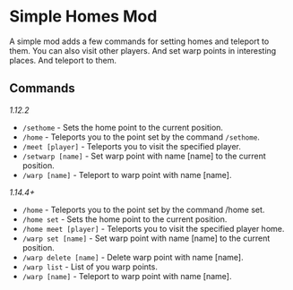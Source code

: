 Simple Homes Mod
=====================================

A simple mod adds a few commands for setting homes and teleport to them. 
You can also visit other players. 
And set warp points in interesting places. 
And teleport to them.

Commands
-------------------------------------
_1.12.2_

* `/sethome` - Sets the home point to the current position.
* `/home` - Teleports you to the point set by the command `/sethome`.
* `/meet [player]` - Teleports you to visit the specified player.
* `/setwarp [name]` - Set warp point with name [name] to the current position.
* `/warp [name]` - Teleport to warp point with name [name].

_1.14.4+_

* `/home` - Teleports you to the point set by the command /home set.
* `/home set` - Sets the home point to the current position.
* `/home meet [player]` - Teleports you to visit the specified player home.
* `/warp set [name]` - Set warp point with name [name] to the current position.
* `/warp delete [name]` - Delete warp point with name [name].
* `/warp list` - List of you warp points.
* `/warp [name]` - Teleport to warp point with name [name].
